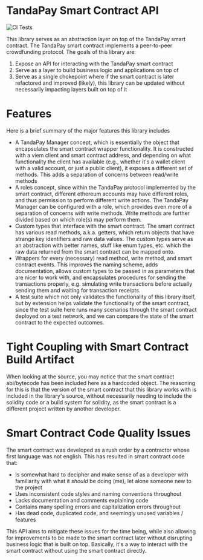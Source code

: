 # TandaPay Smart Contract API

![CI Tests](https://github.com/kncos/tandapay-smart-contract-api/actions/workflows/ci.yml/badge.svg)

This library serves as an abstraction layer on top of the TandaPay smart contract. The TandaPay smart contract implements a peer-to-peer crowdfunding protocol. The goals of this library are:
1. Expose an API for interacting with the TandaPay smart contract
2. Serve as a layer to build business logic and applications on top of
3. Serve as a single chokepoint where if the smart contract is later refactored and improved (likely), this library can be updated without necessarily impacting layers built on top of it

# Features
Here is a brief summary of the major features this library includes
- A TandaPay Manager concept, which is essentially the object that encapsulates the smart contract wrapper functionality. It is constructed with a viem client and smart contract address, and depending
on what functionality the client has available (e.g., whether it's a wallet client with a valid account, or just a public client), it exposes a different set of methods. This adds a separation of concerns
between read/write methods
- A roles concept, since within the TandaPay protocol implemented by the smart contract, different ethereum accounts may have different roles, and thus permission to perform different write actions. The
TandaPay Manager can be configured with a role, which provides even more of a separation of concerns with write methods. Write methods are further divided based on which role(s) may perform them.
- Custom types that interface with the smart contract. The smart contract has various read methods, a.k.a. getters, which return objects that have strange key identifiers and raw data values. The custom
types serve as an abstraction with better names, stuff like enum types, etc. which the raw data returned from the smart contract can be mapped onto.
- Wrappers for every (necessary) read method, write method, and smart contract events. This improves the naming scheme, adds documentation, allows custom types to be passed in as parameters that are
nicer to work with, and encapsulates procedures for sending the transactions properly, e.g. simulating write transactions before actually sending them and waiting for transaction receipts.
- A test suite which not only validates the functionality of this library itself, but by extension helps validate the functionality of the smart contract, since the test suite here runs many scenarios
through the smart contract deployed on a test network, and we can compare the state of the smart contract to the expected outcomes.

# Tight Coupling with Smart Contract Build Artifact
When looking at the source, you may notice that the smart contract abi/bytecode has been included here as a hardcoded object. The reasoning for this is that the version of the smart contract
that this library works with is included in the library's source, without necessarily needing to include the solidity code or a build system for solidity, as the smart contract is a different
project written by another developer.

# Smart Contract Code Quality Issues
The smart contract was developed as a rush order by a contractor whose first language was not english. This has resulted in smart contract code that:
- Is somewhat hard to decipher and make sense of as a developer with familiarity with what it *should* be doing (me), let alone someone new to the project
- Uses inconsistent code styles and naming conventions throughout
- Lacks documentation and comments explaining code
- Contains many spelling errors and capitalization errors throughout
- Has dead code, duplicated code, and seemingly unused variables / features

This API aims to mitigate these issues for the time being, while also allowing for improvements to be made to the smart contract later without disrupting business logic that is built on top.
Basically, it's a way to interact with the smart contract without using the smart contract directly.